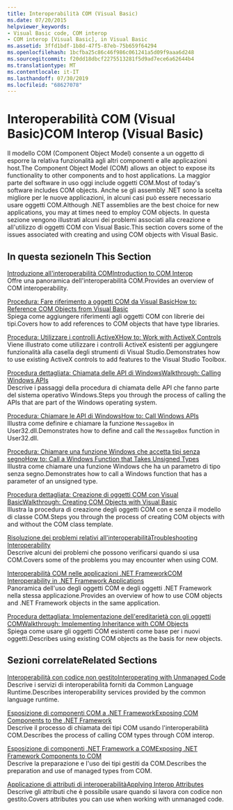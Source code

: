 ```yaml
---
title: Interoperabilità COM (Visual Basic)
ms.date: 07/20/2015
helpviewer_keywords:
- Visual Basic code, COM interop
- COM interop [Visual Basic], in Visual Basic
ms.assetid: 3ffd1bdf-1b8d-47f5-87eb-75b659f64294
ms.openlocfilehash: 1bcfba25c86c46f986c061241a5d09f9aaa6d248
ms.sourcegitcommit: f20dd18dbcf2275513281f5d9ad7ece6a62644b4
ms.translationtype: MT
ms.contentlocale: it-IT
ms.lasthandoff: 07/30/2019
ms.locfileid: "68627078"
---
```

# <a name="com-interop-visual-basic"></a><span data-ttu-id="f48f5-102">Interoperabilità COM (Visual Basic)</span><span class="sxs-lookup"><span data-stu-id="f48f5-102">COM Interop (Visual Basic)</span></span>
<span data-ttu-id="f48f5-103">Il modello COM (Component Object Model) consente a un oggetto di esporre la relativa funzionalità agli altri componenti e alle applicazioni host.</span><span class="sxs-lookup"><span data-stu-id="f48f5-103">The Component Object Model (COM) allows an object to expose its functionality to other components and to host applications.</span></span> <span data-ttu-id="f48f5-104">La maggior parte del software in uso oggi include oggetti COM.</span><span class="sxs-lookup"><span data-stu-id="f48f5-104">Most of today's software includes COM objects.</span></span> <span data-ttu-id="f48f5-105">Anche se gli assembly .NET sono la scelta migliore per le nuove applicazioni, in alcuni casi può essere necessario usare oggetti COM.</span><span class="sxs-lookup"><span data-stu-id="f48f5-105">Although .NET assemblies are the best choice for new applications, you may at times need to employ COM objects.</span></span> <span data-ttu-id="f48f5-106">In questa sezione vengono illustrati alcuni dei problemi associati alla creazione e all'utilizzo di oggetti COM con Visual Basic.</span><span class="sxs-lookup"><span data-stu-id="f48f5-106">This section covers some of the issues associated with creating and using COM objects with Visual Basic.</span></span>  
  
## <a name="in-this-section"></a><span data-ttu-id="f48f5-107">In questa sezione</span><span class="sxs-lookup"><span data-stu-id="f48f5-107">In This Section</span></span>  
 [<span data-ttu-id="f48f5-108">Introduzione all'interoperabilità COM</span><span class="sxs-lookup"><span data-stu-id="f48f5-108">Introduction to COM Interop</span></span>](../../../visual-basic/programming-guide/com-interop/introduction-to-com-interop.md)  
 <span data-ttu-id="f48f5-109">Offre una panoramica dell'interoperabilità COM.</span><span class="sxs-lookup"><span data-stu-id="f48f5-109">Provides an overview of COM interoperability.</span></span>  
  
 [<span data-ttu-id="f48f5-110">Procedura: Fare riferimento a oggetti COM da Visual Basic</span><span class="sxs-lookup"><span data-stu-id="f48f5-110">How to: Reference COM Objects from Visual Basic</span></span>](../../../visual-basic/programming-guide/com-interop/how-to-reference-com-objects.md)  
 <span data-ttu-id="f48f5-111">Spiega come aggiungere riferimenti agli oggetti COM con librerie dei tipi.</span><span class="sxs-lookup"><span data-stu-id="f48f5-111">Covers how to add references to COM objects that have type libraries.</span></span>  
  
 [<span data-ttu-id="f48f5-112">Procedura: Utilizzare i controlli ActiveX</span><span class="sxs-lookup"><span data-stu-id="f48f5-112">How to: Work with ActiveX Controls</span></span>](../../../visual-basic/programming-guide/com-interop/how-to-work-with-activex-controls.md)  
 <span data-ttu-id="f48f5-113">Viene illustrato come utilizzare i controlli ActiveX esistenti per aggiungere funzionalità alla casella degli strumenti di Visual Studio.</span><span class="sxs-lookup"><span data-stu-id="f48f5-113">Demonstrates how to use existing ActiveX controls to add features to the Visual Studio Toolbox.</span></span>  
  
 [<span data-ttu-id="f48f5-114">Procedura dettagliata: Chiamata delle API di Windows</span><span class="sxs-lookup"><span data-stu-id="f48f5-114">Walkthrough: Calling Windows APIs</span></span>](../../../visual-basic/programming-guide/com-interop/walkthrough-calling-windows-apis.md)  
 <span data-ttu-id="f48f5-115">Descrive i passaggi della procedura di chiamata delle API che fanno parte del sistema operativo Windows.</span><span class="sxs-lookup"><span data-stu-id="f48f5-115">Steps you through the process of calling the APIs that are part of the Windows operating system.</span></span>  
  
 [<span data-ttu-id="f48f5-116">Procedura: Chiamare le API di Windows</span><span class="sxs-lookup"><span data-stu-id="f48f5-116">How to: Call Windows APIs</span></span>](../../../visual-basic/programming-guide/com-interop/how-to-call-windows-apis.md)  
 <span data-ttu-id="f48f5-117">Illustra come definire e chiamare la funzione `MessageBox` in User32.dll.</span><span class="sxs-lookup"><span data-stu-id="f48f5-117">Demonstrates how to define and call the `MessageBox` function in User32.dll.</span></span>  
  
 [<span data-ttu-id="f48f5-118">Procedura: Chiamare una funzione Windows che accetta tipi senza segno</span><span class="sxs-lookup"><span data-stu-id="f48f5-118">How to: Call a Windows Function that Takes Unsigned Types</span></span>](../../../visual-basic/programming-guide/com-interop/how-to-call-a-windows-function-that-takes-unsigned-types.md)  
 <span data-ttu-id="f48f5-119">Illustra come chiamare una funzione Windows che ha un parametro di tipo senza segno.</span><span class="sxs-lookup"><span data-stu-id="f48f5-119">Demonstrates how to call a Windows function that has a parameter of an unsigned type.</span></span>  
  
 [<span data-ttu-id="f48f5-120">Procedura dettagliata: Creazione di oggetti COM con Visual Basic</span><span class="sxs-lookup"><span data-stu-id="f48f5-120">Walkthrough: Creating COM Objects with Visual Basic</span></span>](../../../visual-basic/programming-guide/com-interop/walkthrough-creating-com-objects.md)  
 <span data-ttu-id="f48f5-121">Illustra la procedura di creazione degli oggetti COM con e senza il modello di classe COM.</span><span class="sxs-lookup"><span data-stu-id="f48f5-121">Steps you through the process of creating COM objects with and without the COM class template.</span></span>  
  
 [<span data-ttu-id="f48f5-122">Risoluzione dei problemi relativi all'interoperabilità</span><span class="sxs-lookup"><span data-stu-id="f48f5-122">Troubleshooting Interoperability</span></span>](../../../visual-basic/programming-guide/com-interop/troubleshooting-interoperability.md)  
 <span data-ttu-id="f48f5-123">Descrive alcuni dei problemi che possono verificarsi quando si usa COM.</span><span class="sxs-lookup"><span data-stu-id="f48f5-123">Covers some of the problems you may encounter when using COM.</span></span>  
  
 [<span data-ttu-id="f48f5-124">Interoperabilità COM nelle applicazioni .NET Framework</span><span class="sxs-lookup"><span data-stu-id="f48f5-124">COM Interoperability in .NET Framework Applications</span></span>](../../../visual-basic/programming-guide/com-interop/com-interoperability-in-net-framework-applications.md)  
 <span data-ttu-id="f48f5-125">Panoramica dell'uso degli oggetti COM e degli oggetti .NET Framework nella stessa applicazione.</span><span class="sxs-lookup"><span data-stu-id="f48f5-125">Provides an overview of how to use COM objects and .NET Framework objects in the same application.</span></span>  
  
 [<span data-ttu-id="f48f5-126">Procedura dettagliata: Implementazione dell'ereditarietà con gli oggetti COM</span><span class="sxs-lookup"><span data-stu-id="f48f5-126">Walkthrough: Implementing Inheritance with COM Objects</span></span>](../../../visual-basic/programming-guide/com-interop/walkthrough-implementing-inheritance-with-com-objects.md)  
 <span data-ttu-id="f48f5-127">Spiega come usare gli oggetti COM esistenti come base per i nuovi oggetti.</span><span class="sxs-lookup"><span data-stu-id="f48f5-127">Describes using existing COM objects as the basis for new objects.</span></span>  
  
## <a name="related-sections"></a><span data-ttu-id="f48f5-128">Sezioni correlate</span><span class="sxs-lookup"><span data-stu-id="f48f5-128">Related Sections</span></span>  
 [<span data-ttu-id="f48f5-129">Interoperabilità con codice non gestito</span><span class="sxs-lookup"><span data-stu-id="f48f5-129">Interoperating with Unmanaged Code</span></span>](../../../framework/interop/index.md)  
 <span data-ttu-id="f48f5-130">Descrive i servizi di interoperabilità forniti da Common Language Runtime.</span><span class="sxs-lookup"><span data-stu-id="f48f5-130">Describes interoperability services provided by the common language runtime.</span></span>  
  
 [<span data-ttu-id="f48f5-131">Esposizione di componenti COM a .NET Framework</span><span class="sxs-lookup"><span data-stu-id="f48f5-131">Exposing COM Components to the .NET Framework</span></span>](../../../framework/interop/exposing-com-components.md)  
 <span data-ttu-id="f48f5-132">Descrive il processo di chiamata dei tipi COM usando l'interoperabilità COM.</span><span class="sxs-lookup"><span data-stu-id="f48f5-132">Describes the process of calling COM types through COM interop.</span></span>  
  
 [<span data-ttu-id="f48f5-133">Esposizione di componenti .NET Framework a COM</span><span class="sxs-lookup"><span data-stu-id="f48f5-133">Exposing .NET Framework Components to COM</span></span>](../../../framework/interop/exposing-dotnet-components-to-com.md)  
 <span data-ttu-id="f48f5-134">Descrive la preparazione e l'uso dei tipi gestiti da COM.</span><span class="sxs-lookup"><span data-stu-id="f48f5-134">Describes the preparation and use of managed types from COM.</span></span>  
  
 [<span data-ttu-id="f48f5-135">Applicazione di attributi di interoperabilità</span><span class="sxs-lookup"><span data-stu-id="f48f5-135">Applying Interop Attributes</span></span>](../../../standard/native-interop/apply-interop-attributes.md)  
 <span data-ttu-id="f48f5-136">Descrive gli attributi che è possibile usare quando si lavora con codice non gestito.</span><span class="sxs-lookup"><span data-stu-id="f48f5-136">Covers attributes you can use when working with unmanaged code.</span></span>
